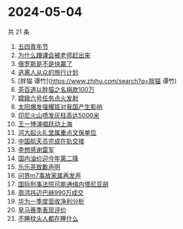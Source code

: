 # 2024-05-04

共 21 条

<!-- BEGIN -->
<!-- 最后更新时间 Sat May 04 2024 23:11:25 GMT+0800 (China Standard Time) -->

1. [五四青年节](https://www.zhihu.com/search?q=五四青年节)
1. [为什么蹭课会被老师赶出来](https://www.zhihu.com/search?q=为什么蹭课会被老师赶出来)
1. [俄罗斯是不是快赢了](https://www.zhihu.com/search?q=俄罗斯是不是快赢了)
1. [逃离人从众的旅行计划](https://www.zhihu.com/search?q=逃离人从众的旅行计划)
1. [胖猫 谭竹](https://www.zhihu.com/search?q=胖猫 谭竹)
1. [茶百道以胖猫之名捐款100万](https://www.zhihu.com/search?q=茶百道以胖猫之名捐款100万)
1. [嫦娥六号任务点火发射](https://www.zhihu.com/search?q=嫦娥六号任务点火发射)
1. [太阳爆发强耀斑对我国产生影响](https://www.zhihu.com/search?q=太阳爆发强耀斑对我国产生影响)
1. [印尼火山喷发灰柱高达5000米](https://www.zhihu.com/search?q=印尼火山喷发灰柱高达5000米)
1. [王一博演唱跃动上海](https://www.zhihu.com/search?q=王一博演唱跃动上海)
1. [河大起火礼堂属重点文保单位](https://www.zhihu.com/search?q=河大起火礼堂属重点文保单位)
1. [中国航天员完成在轨交接](https://www.zhihu.com/search?q=中国航天员完成在轨交接)
1. [李想感谢雷军](https://www.zhihu.com/search?q=李想感谢雷军)
1. [国内油价迎今年第二降](https://www.zhihu.com/search?q=国内油价迎今年第二降)
1. [乐乐茶致歉声明](https://www.zhihu.com/search?q=乐乐茶致歉声明)
1. [问界m7事故家属再发声](https://www.zhihu.com/search?q=问界m7事故家属再发声)
1. [国际刑事法院可能通缉内塔尼亚胡](https://www.zhihu.com/search?q=国际刑事法院可能通缉内塔尼亚胡)
1. [周鸿祎迈巴赫990万成交](https://www.zhihu.com/search?q=周鸿祎迈巴赫990万成交)
1. [华为一季度营收净利分析](https://www.zhihu.com/search?q=华为一季度营收净利分析)
1. [皇马赛季表现评价](https://www.zhihu.com/search?q=皇马赛季表现评价)
1. [不睡枕头人都在睡什么](https://www.zhihu.com/search?q=不睡枕头人都在睡什么)

<!-- END -->
